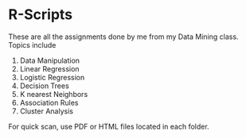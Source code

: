 # R-Scripts

These are all the assignments done by me from my Data Mining class. 
Topics include
1. Data Manipulation
2. Linear Regression
3. Logistic Regression
4. Decision Trees
5. K nearest Neighbors
6. Association Rules
7. Cluster Analysis

For quick scan, use PDF or  HTML files located in each folder.
